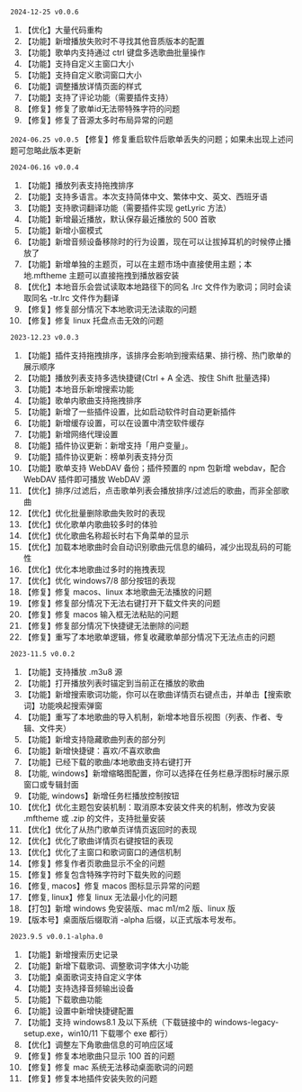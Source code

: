 `2024-12-25 v0.0.6`
1. 【优化】大量代码重构
2. 【功能】新增播放失败时不寻找其他音质版本的配置
3. 【功能】歌单内支持通过 ctrl 键盘多选歌曲批量操作
4. 【功能】支持自定义主窗口大小
5. 【功能】支持自定义歌词窗口大小
6. 【功能】调整播放详情页面的样式
7. 【功能】支持了评论功能（需要插件支持）
8. 【修复】修复了歌单id无法带特殊字符的问题
9. 【修复】修复了音源太多时布局异常的问题

`2024-06.25 v0.0.5`
【修复】修复重启软件后歌单丢失的问题；如果未出现上述问题可忽略此版本更新

`2024-06.16 v0.0.4`

1. 【功能】播放列表支持拖拽排序
2. 【功能】支持多语言。本次支持简体中文、繁体中文、英文、西班牙语
3. 【功能】支持歌词翻译功能（需要插件实现 getLyric 方法）
4. 【功能】新增最近播放，默认保存最近播放的 500 首歌
5. 【功能】新增小窗模式
6. 【功能】新增音频设备移除时的行为设置，现在可以让拔掉耳机的时候停止播放了
7. 【功能】新增单独的主题页，可以在主题市场中直接使用主题；本地.mftheme 主题可以直接拖拽到播放器安装
8. 【优化】本地音乐会尝试读取本地路径下的同名 .lrc 文件作为歌词；同时会读取同名 -tr.lrc 文件作为翻译
9. 【修复】修复部分情况下本地歌词无法读取的问题
10. 【修复】修复 linux 托盘点击无效的问题

`2023-12.23 v0.0.3`

1. 【功能】插件支持拖拽排序，该排序会影响到搜索结果、排行榜、热门歌单的展示顺序
2. 【功能】播放列表支持多选快捷键(Ctrl + A 全选、按住 Shift 批量选择)
3. 【功能】本地音乐新增搜索功能
4. 【功能】歌单内歌曲支持拖拽排序
5. 【功能】新增了一些插件设置，比如启动软件时自动更新插件
6. 【功能】新增缓存设置，可以在设置中清空软件缓存
7. 【功能】新增网络代理设置
8. 【功能】插件协议更新：新增支持「用户变量」。
9. 【功能】插件协议更新：榜单列表支持分页
10. 【功能】歌单支持 WebDAV 备份；插件预置的 npm 包新增 webdav，配合 WebDAV 插件即可播放 WebDAV 源
11. 【优化】排序/过滤后，点击歌单列表会播放排序/过滤后的歌曲，而非全部歌曲
12. 【优化】优化批量删除歌曲失败时的表现
13. 【优化】优化歌单内歌曲较多时的体验
14. 【优化】优化歌曲名称超长时右下角菜单的显示
15. 【优化】加载本地歌曲时会自动识别歌曲元信息的编码，减少出现乱码的可能性
16. 【优化】优化本地歌曲过多时的拖拽表现
17. 【优化】优化 windows7/8 部分按钮的表现
18. 【修复】修复 macos、linux 本地歌曲无法播放的问题
19. 【修复】修复部分情况下无法右键打开下载文件夹的问题
20. 【修复】修复 macos 输入框无法粘贴的问题
21. 【修复】修复部分情况下快捷键无法删除的问题
22. 【修复】重写了本地歌单逻辑，修复收藏歌单部分情况下无法点击的问题

`2023-11.5 v0.0.2`

1. 【功能】支持播放 .m3u8 源
2. 【功能】打开播放列表时锚定到当前正在播放的歌曲
3. 【功能】新增搜索歌词功能，你可以在歌曲详情页右键点击，并单击【搜索歌词】功能唤起搜索弹窗
4. 【功能】重写了本地歌曲的导入机制，新增本地音乐视图（列表、作者、专辑、文件夹）
5. 【功能】新增支持隐藏歌曲列表的部分列
6. 【功能】新增快捷键：喜欢/不喜欢歌曲
7. 【功能】已经下载的歌曲/本地歌曲支持右键打开
8. 【功能, windows】新增缩略图配置，你可以选择在任务栏悬浮图标时展示原窗口或专辑封面
9. 【功能, windows】新增任务栏播放控制按钮
10. 【优化】优化主题包安装机制：取消原本安装文件夹的机制，修改为安装 .mftheme 或 .zip 的文件，支持批量安装
11. 【优化】优化了从热门歌单页详情页返回时的表现
12. 【优化】优化了歌曲详情页右键按钮的表现
13. 【优化】优化了主窗口和歌词窗口的通信机制
14. 【修复】修复作者页歌曲显示不全的问题
15. 【修复】修复包含特殊字符时下载失败的问题
16. 【修复, macos】修复 macos 图标显示异常的问题
17. 【修复, linux】修复 linux 无法最小化的问题
18. 【打包】新增 windows 免安装版、mac m1/m2 版、linux 版
19. 【版本号】桌面版后缀取消 -alpha 后缀，以正式版本号发布。

`2023.9.5 v0.0.1-alpha.0`

1. 【功能】新增搜索历史记录
2. 【功能】新增下载歌词、调整歌词字体大小功能
3. 【功能】桌面歌词支持自定义字体
4. 【功能】支持选择音频输出设备
5. 【功能】下载歌曲功能
6. 【功能】设置中新增快捷键配置
7. 【功能】支持 windows8.1 及以下系统（下载链接中的 windows-legacy-setup.exe，win10/11 下载哪个 exe 都行）
8. 【优化】调整左下角歌曲信息的可响应区域
9. 【修复】修复本地歌曲只显示 100 首的问题
10. 【修复】修复 mac 系统无法移动桌面歌词的问题
11. 【修复】修复本地插件安装失败的问题
